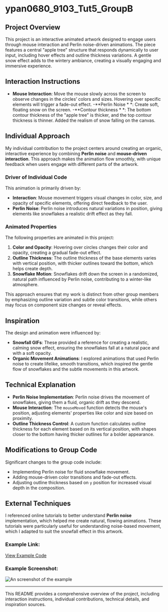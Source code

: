 # ypan0680_9103_Tut5_GroupB

## Project Overview
This project is an interactive animated artwork designed to engage users through mouse interaction and Perlin noise-driven animations. The piece features a central "apple tree" structure that responds dynamically to user input, including hover effects and outline thickness variations. A gentle snow effect adds to the wintery ambiance, creating a visually engaging and immersive experience.

## Interaction Instructions
- **Mouse Interaction**: Move the mouse slowly across the screen to observe changes in the circles’ colors and sizes. Hovering over specific elements will trigger a fade-out effect.
-**Perlin Noise * *: Create soft, floating snow on the screen.
-**Contour thickness * *: The bottom contour thickness of the "apple tree" is thicker, and the top contour thickness is thinner. Added the realism of snow falling on the canvas.

## Individual Approach
My individual contribution to the project centers around creating an organic, interactive experience by combining **Perlin noise** and **mouse-driven interaction**. This approach makes the animation flow smoothly, with unique feedback when users engage with different parts of the artwork.

### Driver of Individual Code
This animation is primarily driven by:
- **Interaction**: Mouse movement triggers visual changes in color, size, and opacity of specific elements, offering direct feedback to the user.
- **Perlin Noise**: Perlin noise introduces natural variations in position, giving elements like snowflakes a realistic drift effect as they fall.

### Animated Properties
The following properties are animated in this project:
1. **Color and Opacity**: Hovering over circles changes their color and opacity, creating a gradual fade-out effect.
2. **Outline Thickness**: The outline thickness of the base elements varies with vertical position, with thicker outlines toward the bottom, which helps create depth.
3. **Snowflake Motion**: Snowflakes drift down the screen in a randomized, natural path influenced by Perlin noise, contributing to a winter-like atmosphere.

This approach ensures that my work is distinct from other group members by emphasizing outline variation and subtle color transitions, while others may focus on component size changes or reveal effects.

## Inspiration
The design and animation were influenced by:
- **Snowfall GIFs**: These provided a reference for creating a realistic, calming snow effect, ensuring the snowflakes fall at a natural pace and with a soft opacity.
- **Organic Movement Animations**: I explored animations that used Perlin noise to create lifelike, smooth transitions, which inspired the gentle flow of snowflakes and the subtle movements in this artwork.

## Technical Explanation
- **Perlin Noise Implementation**: Perlin noise drives the movement of snowflakes, giving them a fluid, organic drift as they descend.
- **Mouse Interaction**: The `mouseMoved` function detects the mouse's position, adjusting elements' properties like color and size based on proximity.
- **Outline Thickness Control**: A custom function calculates outline thickness for each element based on its vertical position, with shapes closer to the bottom having thicker outlines for a bolder appearance.

## Modifications to Group Code
Significant changes to the group code include:
- Implementing Perlin noise for fluid snowflake movement.
- Adding mouse-driven color transitions and fade-out effects.
- Adjusting outline thickness based on `y` position for increased visual depth in the composition.

## External Techniques
I referenced online tutorials to better understand **Perlin noise** implementation, which helped me create natural, flowing animations. These tutorials were particularly useful for understanding noise-based movement, which I adapted to suit the snowfall effect in this artwork.
### Example Link:
[View Example Code](https://miguelrr11.github.io/Noise_Flow_Field/)

### Example Screenshot:
![An screenshot of the example](screenshot_of_the_example.png)

---

This README provides a comprehensive overview of the project, including interaction instructions, individual contributions, technical details, and inspiration sources.
